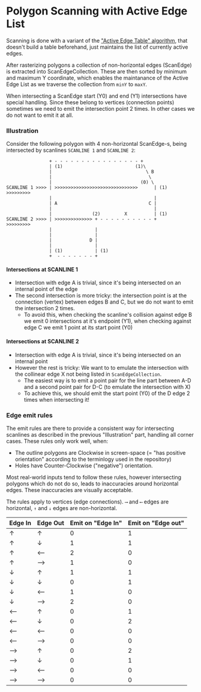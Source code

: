 # Polygon Scanning with Active Edge List

Scanning is done with a variant of the ["Active Edge Table" algorithm](https://en.wikipedia.org/wiki/Scanline_rendering#Algorithm), that doesn't build a table beforehand, just maintains the list of currently active edges.

After rasterizing polygons a collection of non-horizontal edges (ScanEdge) is extracted into ScanEdgeCollection. These are then sorted by minimum and maximum Y coordinate, which enables the maintanance of the Active Edge List as we traverse the collection from `minY` to `maxY`.

When intersecting a ScanEdge start (Y0) and end (Y1) intersections have special handling. Since these belong to vertices (connection points) sometimes we need to emit the intersection point 2 times. In other cases we do not want to emit it at all.

### Illustration

Consider the following polygon with 4 non-horizontal ScanEdge-s, being intersected by scanlines `SCANLINE 1` and `SCANLINE 2`:

```
                + - - - - - - - - - - - - - - - - +
                | (1)                           (1)\ 
                |                                   \ B
                |                                    \
                |                                 (0) \ 
SCANLINE 1 >>>> | >>>>>>>>>>>>>>>>>>>>>>>>>>>>>>>      | (1)  >>>>>>>>>
                |                                      |
                | A                                  C |
                |                                      |
                |               (2)         X          | (1)
SCANLINE 2 >>>> | >>>>>>>>>>>>>> + - - - - - - - - - - +      >>>>>>>>>
                |                |
                |                |               
                |              D |
                |                |
                | (1)            | (1)
                +  - - - - - - - +

```


#### Intersections at SCANLINE 1

- Intersection with edge A is trivial, since it's being intersected on an internal point of the edge
- The second intersection is more tricky: the intersection point is at the connection (vertex) between edges B and C, but we do not want to emit the intersection 2 times.
  - To avoid this, when checking the scanline's collision against edge B we emit 0 intersections at it's endpoint (Y1), when checking against edge C we emit 1 point at its start point (Y0)

#### Intersections at SCANLINE 2

- Intersection with edge A is trivial, since it's being intersected on an internal point
- However the rest is tricky: We want to to emulate the intersection with the collinear edge X not being listed in `ScanEdgeCollection`.
  - The easiest way is to emit a point pair for the line part between A-D and a second point pair for D-C (to emulate the intersection with X)
  - To achieve this, we should emit the start point (Y0) of the D edge 2 times when intersecting it!

### Edge emit rules

The emit rules are there to provide a consistent way for intersecting scanlines as described in the previous "Illustration" part, handling all corner cases.
These rules only work well, when:
- The outline polygons are Clockwise in screen-space (= "has positive orientation" according to the terminlogy used in the repository)
- Holes have Counter-Clockwise ("negative") orientation.

Most real-world inputs tend to follow these rules, however intersecting polygons which do not do so, leads to inaccuracies around horizontal edges. These inaccuracies are visually acceptable.

The rules apply to vertices (edge connections). `⟶` and `⟵` edges are horizontal, `↑` and `↓` edges are non-horizontal.

Edge In | Edge Out | Emit on "Edge In" | Emit on "Edge out"
-- | -- | -- | --
↑ | ↑ | 0 | 1
↑ | ↓ | 1 | 1
↑ | ⟵ | 2 | 0
↑ | ⟶ | 1 | 0
↓ | ↑ | 1 | 1
↓ | ↓ | 0 | 1
↓ | ⟵ | 1 | 0
↓ | ⟶ | 2 | 0
⟵ | ↑ | 0 | 1
⟵ | ↓ | 0 | 2
⟵ | ⟵ | 0 | 0
⟵ | ⟶ | 0 | 0
⟶ | ↑ | 0 | 2
⟶ | ↓ | 0 | 1
⟶ | ⟵ | 0 | 0
⟶ | ⟶ | 0 | 0